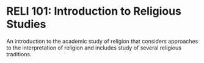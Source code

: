 # RELI 101: Introduction to Religious Studies

An introduction to the academic study of religion that considers approaches to the interpretation of religion and includes study of several religious traditions.
